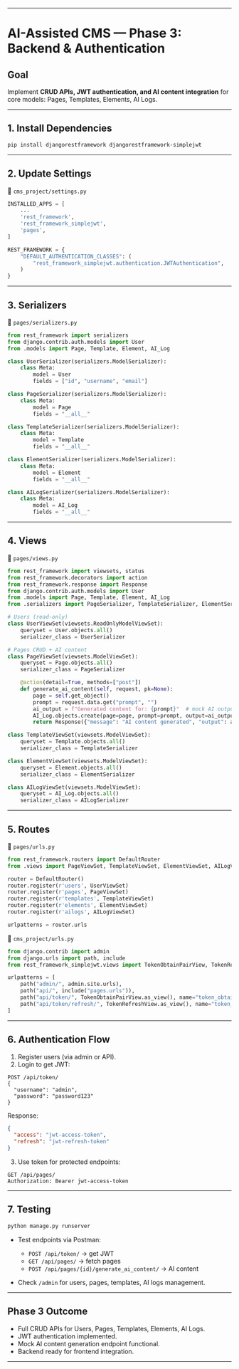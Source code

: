 
---

# **AI-Assisted CMS — Phase 3: Backend & Authentication**

## **Goal**

Implement **CRUD APIs, JWT authentication, and AI content integration** for core models: Pages, Templates, Elements, AI Logs.

---

## **1. Install Dependencies**

```bash
pip install djangorestframework djangorestframework-simplejwt
```

---

## **2. Update Settings**

📂 `cms_project/settings.py`

```python
INSTALLED_APPS = [
    ...
    'rest_framework',
    'rest_framework_simplejwt',
    'pages',
]

REST_FRAMEWORK = {
    "DEFAULT_AUTHENTICATION_CLASSES": (
        "rest_framework_simplejwt.authentication.JWTAuthentication",
    )
}
```

---

## **3. Serializers**

📂 `pages/serializers.py`

```python
from rest_framework import serializers
from django.contrib.auth.models import User
from .models import Page, Template, Element, AI_Log

class UserSerializer(serializers.ModelSerializer):
    class Meta:
        model = User
        fields = ["id", "username", "email"]

class PageSerializer(serializers.ModelSerializer):
    class Meta:
        model = Page
        fields = "__all__"

class TemplateSerializer(serializers.ModelSerializer):
    class Meta:
        model = Template
        fields = "__all__"

class ElementSerializer(serializers.ModelSerializer):
    class Meta:
        model = Element
        fields = "__all__"

class AILogSerializer(serializers.ModelSerializer):
    class Meta:
        model = AI_Log
        fields = "__all__"
```

---

## **4. Views**

📂 `pages/views.py`

```python
from rest_framework import viewsets, status
from rest_framework.decorators import action
from rest_framework.response import Response
from django.contrib.auth.models import User
from .models import Page, Template, Element, AI_Log
from .serializers import PageSerializer, TemplateSerializer, ElementSerializer, AILogSerializer, UserSerializer

# Users (read-only)
class UserViewSet(viewsets.ReadOnlyModelViewSet):
    queryset = User.objects.all()
    serializer_class = UserSerializer

# Pages CRUD + AI content
class PageViewSet(viewsets.ModelViewSet):
    queryset = Page.objects.all()
    serializer_class = PageSerializer

    @action(detail=True, methods=["post"])
    def generate_ai_content(self, request, pk=None):
        page = self.get_object()
        prompt = request.data.get("prompt", "")
        ai_output = f"Generated content for: {prompt}"  # mock AI output
        AI_Log.objects.create(page=page, prompt=prompt, output=ai_output, model_name="mock-model")
        return Response({"message": "AI content generated", "output": ai_output})

class TemplateViewSet(viewsets.ModelViewSet):
    queryset = Template.objects.all()
    serializer_class = TemplateSerializer

class ElementViewSet(viewsets.ModelViewSet):
    queryset = Element.objects.all()
    serializer_class = ElementSerializer

class AILogViewSet(viewsets.ModelViewSet):
    queryset = AI_Log.objects.all()
    serializer_class = AILogSerializer
```

---

## **5. Routes**

📂 `pages/urls.py`

```python
from rest_framework.routers import DefaultRouter
from .views import PageViewSet, TemplateViewSet, ElementViewSet, AILogViewSet, UserViewSet

router = DefaultRouter()
router.register(r'users', UserViewSet)
router.register(r'pages', PageViewSet)
router.register(r'templates', TemplateViewSet)
router.register(r'elements', ElementViewSet)
router.register(r'ailogs', AILogViewSet)

urlpatterns = router.urls
```

📂 `cms_project/urls.py`

```python
from django.contrib import admin
from django.urls import path, include
from rest_framework_simplejwt.views import TokenObtainPairView, TokenRefreshView

urlpatterns = [
    path("admin/", admin.site.urls),
    path("api/", include("pages.urls")),
    path("api/token/", TokenObtainPairView.as_view(), name="token_obtain_pair"),
    path("api/token/refresh/", TokenRefreshView.as_view(), name="token_refresh"),
]
```

---

## **6. Authentication Flow**

1. Register users (via admin or API).
2. Login to get JWT:

```http
POST /api/token/
{
  "username": "admin",
  "password": "password123"
}
```

Response:

```json
{
  "access": "jwt-access-token",
  "refresh": "jwt-refresh-token"
}
```

3. Use token for protected endpoints:

```http
GET /api/pages/
Authorization: Bearer jwt-access-token
```

---

## **7. Testing**

```bash
python manage.py runserver
```

* Test endpoints via Postman:

  * `POST /api/token/` → get JWT
  * `GET /api/pages/` → fetch pages
  * `POST /api/pages/{id}/generate_ai_content/` → AI content
* Check `/admin` for users, pages, templates, AI logs management.

---

## **Phase 3 Outcome**

* Full CRUD APIs for Users, Pages, Templates, Elements, AI Logs.
* JWT authentication implemented.
* Mock AI content generation endpoint functional.
* Backend ready for frontend integration.

---
